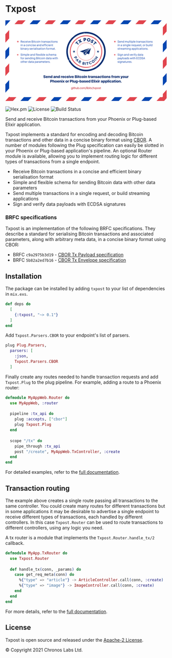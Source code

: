 # Txpost

![Receive Bitcoin transactions in your Elixir app](https://github.com/libitx/txpost/raw/master/media/poster.png)

![Hex.pm](https://img.shields.io/hexpm/v/txpost?color=informational)
![License](https://img.shields.io/github/license/libitx/txpost?color=informational)
![Build Status](https://img.shields.io/github/workflow/status/libitx/txpost/Elixir%20CI)

Send and receive Bitcoin transactions from your Phoenix or Plug-based Elixir application.

Txpost implements a standard for encoding and decoding Bitcoin transactions and other data in a concise binary format using [CBOR](https://cbor.io). A number of modules following the Plug specification can easily be slotted in your Phoenix or Plug-based application's pipeline. An optional Router module is available, allowing you to implement routing logic for different types of transactions from a single endpoint.

* Receive Bitcoin transactions in a concise and efficient binary serialisation format
* Simple and flexible schema for sending Bitcoin data with other data parameters
* Send multiple transactions in a single request, or build streaming applications
* Sign and verify data payloads with ECDSA signatures

### BRFC specifications

Txpost is an implementation of the following BRFC specifications. They describe a standard for serialising Bitcoin transactions and associated parameters, along with arbitrary meta data, in a concise binary format using CBOR:

* BRFC `c9a2975b3d19` - [CBOR Tx Payload specification](https://github.com/libitx/txpost/blob/master/brfc-specs/cbor-tx-payload.md)
* BRFC `5b82a2ed7b16` - [CBOR Tx Envelope specification](https://github.com/libitx/txpost/blob/master/brfc-specs/cbor-tx-envelope.md)

## Installation

The package can be installed by adding `txpost` to your list of dependencies in `mix.exs`.

```elixir
def deps do
  [
    {:txpost, "~> 0.1"}
  ]
end
```

Add `Txpost.Parsers.CBOR` to your endpoint's list of parsers.

```elixir
plug Plug.Parsers,
  parsers: [
    :json,
    Txpost.Parsers.CBOR
  ]
```

Finally create any routes needed to handle transaction requests and add `Txpost.Plug` to the plug pipeline. For example, adding a route to a Phoenix router:

```elixir
defmodule MyAppWeb.Router do
  use MyAppWeb, :router

  pipeline :tx_api do
    plug :accepts, ["cbor"]
    plug Txpost.Plug
  end

  scope "/tx" do
    pipe_through :tx_api
    post "/create", MyAppWeb.TxController, :create
  end
end
```

For detailed examples, refer to the [full documentation](https://hexdocs.pm/txpost).

## Transaction routing

The example above creates a single route passing all transactions to the same controller. You could create many routes for different transactions but in some applications it may be desirable to advertise a single endpoint to receive different types of transactions, each handled by different controllers. In this case `Txpost.Router` can be used to route transactions to different controllers, using any logic you need.

A tx router is a module that implements the `Txpost.Router.handle_tx/2` callback.

```elixir
defmodule MyApp.TxRouter do
  use Txpost.Router

  def handle_tx(conn, _params) do
    case get_req_meta(conn) do
      %{"type" => "article"} -> ArticleController.call(conn, :create)
      %{"type" => "image"} -> ImageController.call(conn, :create)
    end
  end
end
```

For more details, refer to the [full documentation](https://hexdocs.pm/txpost).

## License

Txpost is open source and released under the [Apache-2 License](https://github.com/libitx/txpost/blob/master/LICENSE).

© Copyright 2021 Chronos Labs Ltd.